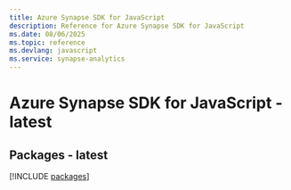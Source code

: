 ```yaml
---
title: Azure Synapse SDK for JavaScript
description: Reference for Azure Synapse SDK for JavaScript
ms.date: 08/06/2025
ms.topic: reference
ms.devlang: javascript
ms.service: synapse-analytics
---
```

# Azure Synapse SDK for JavaScript - latest
## Packages - latest
[!INCLUDE [packages](synapse-index.md)]